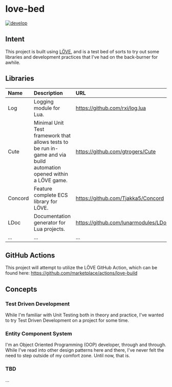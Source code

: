 # love-bed

[![develop](https://github.com/SweetAlmighty/love-bed/actions/workflows/develop.yml/badge.svg)](https://github.com/SweetAlmighty/love-bed/actions/workflows/develop.yml)

## Intent

This project is built using [LÖVE](https://love2d.org/), and is a test bed of sorts to try out some libraries and development practices that I've had on the back-burner for awhile.

## Libraries

| Name    | Description                                                                                                         | URL                                     |
| :---    | :---                                                                                                                |:---                                     |
| Log     | Logging module for Lua.                                                                                             | https://github.com/rxi/log.lua          |
| Cute    | Minimal Unit Test framework that allows tests to be run in-game and via build automation opened within a LÖVE game. | https://github.com/gtrogers/Cute        |
| Concord | Feature complete ECS library for LÖVE.                                                                              | https://github.com/Tjakka5/Concord      |
| LDoc    | Documentation generator for Lua projects.                                                                           | https://github.com/lunarmodules/LDoc    |
| ... | ... | ... |

## GitHub Actions

This project will attempt to utilize the LÖVE GitHub Action, which can be found here: https://github.com/marketplace/actions/love-build

## Concepts

### Test Driven Development

While I'm familiar with Unit Testing both in theory and practice, I've wanted to try Test Driven Development on a project for some time.

### Entity Component System

I'm an Object Oriented Programming (OOP) developer, through and through. While I've read into other design patterns here and there, I've never felt the need to step outside of my comfort zone. Until now, that is.

### TBD

...